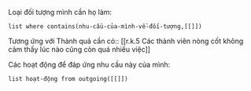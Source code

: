 Loại đối tượng mình cần họ làm:
```dataview
list where contains(nhu-cầu-của-mình-về-đối-tượng,[[]])
```
Tương ứng với Thành quả cần có:: [[r.k.5 Các thành viên nòng cốt không cảm thấy lúc nào cũng còn quá nhiều việc]]

Các hoạt động để đáp ứng nhu cầu này của mình:
```dataview
list hoạt-động from outgoing([[]])
```
